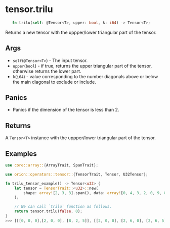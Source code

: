 # tensor.trilu

```rust 
   fn trilu(self: @Tensor<T>, upper: bool, k: i64) -> Tensor<T>;
```

Returns a new tensor with the uppper/lower triangular part of the tensor.

## Args

* `self`(`@Tensor<T>`) - The input tensor.
* `upper`(`bool`) - if true, returns the upper triangular part of the tensor, otherwise returns the lower part.
* `k`(`i64`) - value corresponding to the number diagonals above or below the main diagonal to exclude or include.

## Panics

* Panics if the dimension of the tensor is less than 2.

## Returns

A `Tensor<T>` instance with the uppper/lower triangular part of the tensor.

## Examples

```rust
use core::array::{ArrayTrait, SpanTrait};

use orion::operators::tensor::{TensorTrait, Tensor, U32Tensor};

fn trilu_tensor_example() -> Tensor<u32> {
    let tensor = TensorTrait::<u32>::new(
        shape: array![2, 3, 3].span(), data: array![0, 4, 3, 2, 0, 9, 8, 2, 5, 2, 7, 2, 2, 6, 0, 2, 6 ,5].span(),
    );

    // We can call `trilu` function as follows.
    return tensor.trilu(false, 0);
}
>>> [[[0, 0, 0],[2, 0, 0], [8, 2, 5]], [[2, 0, 0], [2, 6, 0], [2, 6, 5]]]
```
